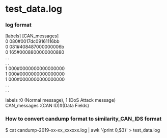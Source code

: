 test_data.log
====

### log format

[labels] 	[CAN_messages]  
0 			080#0017dc09161116bb  
0 			081#408487000000006b  
0 			165#0008800000000880  
. 			.  
.			.  
1 			000#0000000000000000  
1 			000#0000000000000000  
1 			000#0000000000000000  
.			.  
.			.  

labels         :0 (Normal message), 1 (DoS Attack message)  
CAN_messages   :(CAN ID)#(Data Fields)  

### How to convert candump format to similarity_CAN_IDS format  

$ cat candump-2019-xx-xx_xxxxxx.log | awk '{print 0,$3}' > test_data.log  
